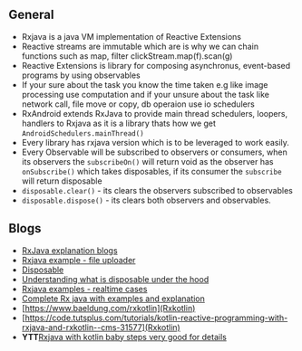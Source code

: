 ## General

  * Rxjava is a java VM implementation of Reactive Extensions
  * Reactive streams are immutable which are is why we can chain functions such as map, filter clickStream.map(f).scan(g)
  * Reactive Extensions is library for composing asynchronus, event-based programs by using observables
  * If your sure about the task you know the time taken e.g like image processing use computation 
  and if your unsure about the task like network call, file move or copy, db operaion use io schedulers
  * RxAndroid extends RxJava to provide main thread schedulers, loopers, handlers to Rxjava as it is a library thats how we get 
   `AndroidSchedulers.mainThread()`
  * Every library has rxjava version which is to be leveraged to work easily.
  * Every Observable will be subscribed to observers or consumers, when its observers the `subscribeOn()` will return void as the 
    observer has `onSubscribe()` which takes disposables, if its consumer the `subscribe` will return disposable
  * `disposable.clear()` - its clears the observers subscribed to observables  
  * `disposable.dispose()` - its clears both observers and observables. 
   
## Blogs

* [RxJava explanation blogs](https://medium.com/tompee/tagged/rxjava-ninja)
* [Rxjava example - file uploader](https://academy.realm.io/posts/jag-saund-advanced-rxjava-through-concrete-android-examples/)
* [Disposable](https://medium.com/@elye.project/rxjava-2-wheres-disposable-when-subscribe-observer-4ec16049f2e1)
* [Understanding what is disposable under the hood](https://medium.com/@vanniktech/rxjava-2-disposable-under-the-hood-f842d2373e64)
* [Rxjava examples - realtime cases](https://github.com/kaushikgopal/RxJava-Android-Samples)
* [Complete Rx java with examples and explanation](https://proandroiddev.com/rxjava-different-types-of-subjects-ef9183b5e87e)
* [https://www.baeldung.com/rxkotlin](Rxkotlin)
* [https://code.tutsplus.com/tutorials/kotlin-reactive-programming-with-rxjava-and-rxkotlin--cms-31577](Rxkotlin)
* **YTT**[Rxjava with kotlin baby steps very good for details](https://proandroiddev.com/notes-rx-java-with-kotlin-in-baby-steps-w-annyce-davis-8a49ffdba72c)


